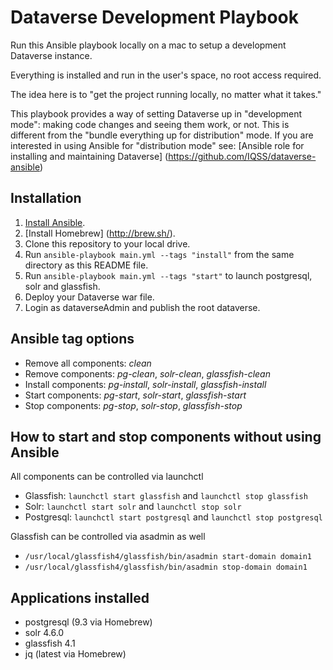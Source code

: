 # Dataverse Development Playbook

Run this Ansible playbook locally on a mac to setup a development Dataverse instance.

Everything is installed and run in the user's space, no root access required.

The idea here is to "get the project running locally, no matter what it takes." 

This playbook provides a way of setting Dataverse up in "development mode": making code changes and seeing them work, or not. This is different from the "bundle everything up for distribution" mode. If you are interested in using Ansible for "distribution mode" see: [Ansible role for installing and maintaining Dataverse] (https://github.com/IQSS/dataverse-ansible)

## Installation

  1. [Install Ansible](http://docs.ansible.com/intro_installation.html).
  2. [Install Homebrew] (http://brew.sh/).
  3. Clone this repository to your local drive.
  4. Run `ansible-playbook main.yml --tags "install"` from the same directory as this README file.
  5. Run `ansible-playbook main.yml --tags "start"` to launch postgresql, solr and glassfish.
  6. Deploy your Dataverse war file.
  7. Login as dataverseAdmin and publish the root dataverse.

## Ansible tag options

  - Remove all components: _clean_
  - Remove components: _pg-clean_, _solr-clean_, _glassfish-clean_
  - Install components: _pg-install_, _solr-install_, _glassfish-install_
  - Start components: _pg-start_, _solr-start_, _glassfish-start_
  - Stop components: _pg-stop_, _solr-stop_, _glassfish-stop_

## How to start and stop components without using Ansible

All components can be controlled via launchctl

  - Glassfish: `launchctl start glassfish` and `launchctl stop glassfish`
  - Solr: `launchctl start solr` and `launchctl stop solr`
  - Postgresql: `launchctl start postgresql` and `launchctl stop postgresql`
  
Glassfish can be controlled via asadmin as well

  - `/usr/local/glassfish4/glassfish/bin/asadmin start-domain domain1`
  - `/usr/local/glassfish4/glassfish/bin/asadmin stop-domain domain1`
   
## Applications installed

  - postgresql (9.3 via Homebrew)
  - solr 4.6.0
  - glassfish 4.1
  - jq (latest via Homebrew)
  
  


